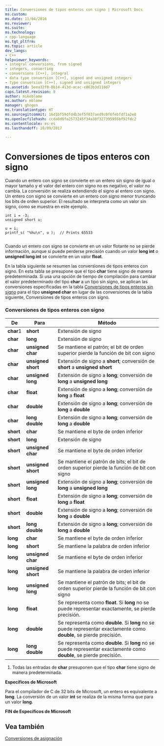 ```yaml
---
title: Conversiones de tipos enteros con signo | Microsoft Docs
ms.custom: 
ms.date: 11/04/2016
ms.reviewer: 
ms.suite: 
ms.technology:
- cpp-language
ms.tgt_pltfrm: 
ms.topic: article
dev_langs:
- C++
helpviewer_keywords:
- integral conversions, from signed
- integers, converting
- conversions [C++], integral
- data type conversion [C++], signed and unsigned integers
- type conversion [C++], signed and unsigned integers
ms.assetid: 5eea32f8-8b14-413d-acac-c063b3d118d7
caps.latest.revision: 9
author: mikeblome
ms.author: mblome
manager: ghogen
ms.translationtype: HT
ms.sourcegitcommit: 16d1bf59dfd4b3ef5f037aed9c0f6febfdf1a2e8
ms.openlocfilehash: ccda8d6fa2573245f34a38f327395955bf92fdc2
ms.contentlocale: es-es
ms.lasthandoff: 10/09/2017

---
```

# <a name="conversions-from-signed-integral-types"></a>Conversiones de tipos enteros con signo
Cuando un entero con signo se convierte en un entero sin signo de igual o mayor tamaño y el valor del entero con signo no es negativo, el valor no cambia. La conversión se realiza extendiendo el signo al entero con signo. Un entero con signo se convierte en un entero con signo menor truncando los bits de orden superior. El resultado se interpreta como un valor sin signo, como se muestra en este ejemplo.  
  
```  
int i = -3;  
unsigned short u;  
  
u = i;   
printf_s( "%hu\n", u );  // Prints 65533  
  
```  
  
 Cuando un entero con signo se convierte en un valor flotante no se pierde información, aunque sí puede perderse precisión cuando un valor **long int** o **unsigned long int** se convierte en un valor **float**.  
  
 En la tabla siguiente se resumen las conversiones de tipos enteros con signo. En esta tabla se presupone que el tipo **char** tiene signo de manera predeterminada. Si usa una opción de tiempo de compilación para cambiar el valor predeterminado del tipo **char** a un tipo sin signo, se aplican las conversiones especificadas en la tabla [Conversiones de tipos enteros sin signo](../c-language/conversions-from-unsigned-integral-types.md) para el tipo **unsigned char** en lugar de las conversiones de la tabla siguiente, Conversiones de tipos enteros con signo.  
  
### <a name="conversions-from-signed-integral-types"></a>Conversiones de tipos enteros con signo  
  
|De|Para|Método|  
|----------|--------|------------|  
|**char**1|**short**|Extensión de signo|  
|**char**|**long**|Extensión de signo|  
|**char**|**unsigned char**|Se mantiene el patrón; el bit de orden superior pierde la función de bit con signo|  
|**char**|**unsigned short**|Extensión de signo a **short**; conversión de **short** a **unsigned short**|  
|**char**|**unsigned long**|Extensión de signo a **long**; conversión de **long** a **unsigned long**|  
|**char**|**float**|Extensión de signo a **long**; conversión de **long** a **float**|  
|**char**|**double**|Extensión de signo a **long**; conversión de **long** a **double**|  
|**char**|**long double**|Extensión de signo a **long**; conversión de **long** a **double**|  
|**short**|**char**|Se mantiene el byte de orden inferior|  
|**short**|**long**|Extensión de signo|  
|**short**|**unsigned char**|Se mantiene el byte de orden inferior|  
|**short**|**unsigned short**|Se mantiene el patrón de bits; el bit de orden superior pierde la función de bit con signo|  
|**short**|**unsigned long**|Extensión de signo a **long**; conversión de **long** a **unsigned long**|  
|**short**|**float**|Extensión de signo a **long**; conversión de **long** a **float**|  
|**short**|**double**|Extensión de signo a **long**; conversión de **long** a **double**|  
|**short**|**long double**|Extensión de signo a **long**; conversión de **long** a **double**|  
|**long**|**char**|Se mantiene el byte de orden inferior|  
|**long**|**short**|Se mantiene la palabra de orden inferior|  
|**long**|**unsigned char**|Se mantiene el byte de orden inferior|  
|**long**|**unsigned short**|Se mantiene la palabra de orden inferior|  
|**long**|**unsigned long**|Se mantiene el patrón de bits; el bit de orden superior pierde la función de bit con signo|  
|**long**|**float**|Se representa como **float**. Si **long** no se puede representar exactamente, se pierde precisión.|  
|**long**|**double**|Se representa como **double**. Si **long** no se puede representar exactamente como **double**, se pierde precisión.|  
|**long**|**long double**|Se representa como **double**. Si **long** no se puede representar exactamente como **double**, se pierde precisión.|  
  
 1. Todas las entradas de **char** presuponen que el tipo **char** tiene signo de manera predeterminada.  
  
 **Específicos de Microsoft**  
  
 Para el compilador de C de 32 bits de Microsoft, un entero es equivalente a **long**. La conversión de un valor **int** se realiza de la misma forma que para un valor **long**.  
  
 **FIN de Específicos de Microsoft**  
  
## <a name="see-also"></a>Vea también  
 [Conversiones de asignación](../c-language/assignment-conversions.md)
